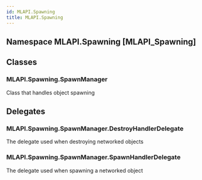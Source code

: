 ```yaml
---  
id: MLAPI.Spawning  
title: MLAPI.Spawning  
---
```


## Namespace MLAPI.Spawning [MLAPI_Spawning]

<div class="markdown level0 summary" markdown="1">

</div>

<div class="markdown level0 conceptual" markdown="1">

</div>

<div class="markdown level0 remarks" markdown="1">

</div>

## Classes

### MLAPI.Spawning.SpawnManager

<div class="section" markdown="1">

Class that handles object spawning

</div>

## Delegates

### MLAPI.Spawning.SpawnManager.DestroyHandlerDelegate

<div class="section" markdown="1">

The delegate used when destroying networked objects

</div>

### MLAPI.Spawning.SpawnManager.SpawnHandlerDelegate

<div class="section" markdown="1">

The delegate used when spawning a networked object

</div>
